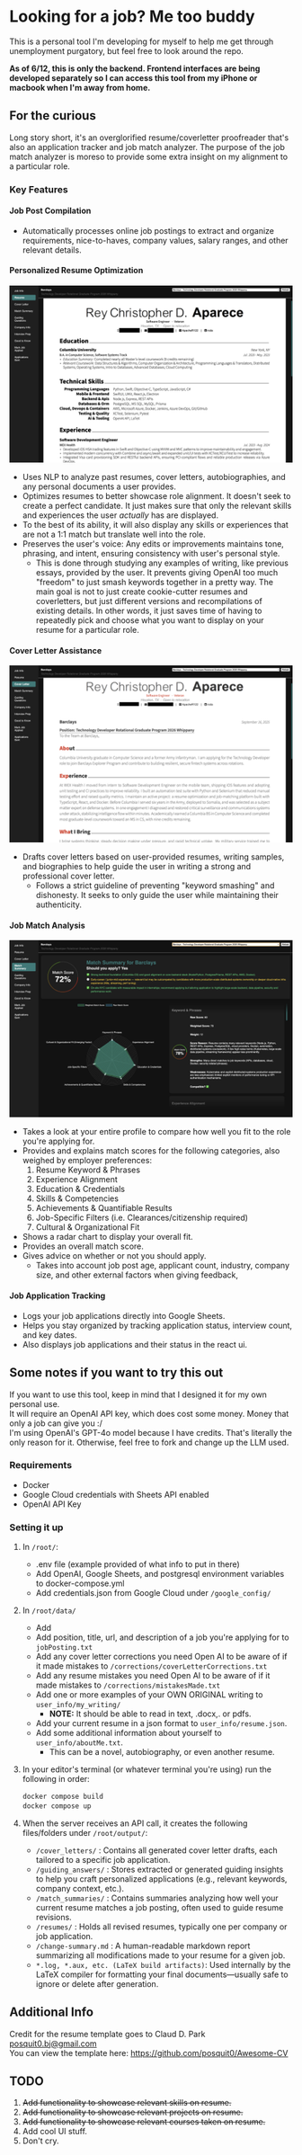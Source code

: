 # Looking for a job? Me too buddy

This is a personal tool I'm developing for myself to help me get through unemployment purgatory, but feel free to look around the repo.

**As of 6/12, this is only the backend. Frontend interfaces are being developed separately so I can access this tool from my iPhone or macbook when I'm away from home.**

## For the curious

Long story short, it's an overglorified resume/coverletter proofreader that's also an application tracker and job match analyzer. The purpose of the job match analyzer is moreso to provide some extra insight on my alignment to a particular role.

### Key Features

#### Job Post Compilation

- Automatically processes online job postings to extract and organize requirements, nice-to-haves, company values, salary ranges, and other relevant details.

#### Personalized Resume Optimization

![alt text](https://github.com/Apacher122/job_hunter/blob/main/previews/Screenshot%202025-09-16%20at%2018.23.16.png "Resume Sample")

- Uses NLP to analyze past resumes, cover letters, autobiographies, and any personal documents a user provides.
- Optimizes resumes to better showcase role alignment. It doesn't seek to create a perfect candidate. It just makes sure that only the relevant skills and experiences the user *actually* has are displayed.
- To the best of its ability, it will also display any skills or experiences that are not a 1:1 match but translate well into the role.
- Preserves the user's voice: Any edits or improvements maintains tone, phrasing, and intent, ensuring consistency with user's personal style.
  - This is done through studying any examples of writing, like previous essays, provided by the user. It prevents giving OpenAI too much "freedom" to just smash keywords together in a pretty way. The main goal is not to just         create cookie-cutter resumes and coverletters, but just different versions and recompilations of existing details. In other words, it just saves time of having to repeatedly pick and choose what you             want to display on your resume for a particular role.

#### Cover Letter Assistance

![alt text](https://github.com/Apacher122/job_hunter/blob/main/previews/Screenshot%202025-09-16%20at%2018.24.08.png "Cover Letter Sample")

- Drafts cover letters based on user-provided resumes, writing samples, and biographies to help guide the user in writing a strong and professional cover letter.
  - Follows a strict guideline of preventing "keyword smashing" and dishonesty. It seeks to only guide the user while maintaining their authenticity.

#### Job Match Analysis

![alt text](https://github.com/Apacher122/job_hunter/blob/main/previews/Screenshot%202025-09-16%20at%2018.22.58.png "Match Score Sample")

- Takes a look at your entire profile to compare how well you fit to the role you're applying for.
- Provides and explains match scores for the following categories, also weighed by employer preferences:
    1. Resume Keyword & Phrases
    2. Experience Alignment
    3. Education & Credentials
    4. Skills & Competencies
    5. Achievements & Quantifiable Results
    6. Job-Specific Filters (i.e. Clearances/citizenship required)
    7. Cultural & Organizational Fit
- Shows a radar chart to display your overall fit.
- Provides an overall match score.
- Gives advice on whether or not you should apply.
  - Takes into account job post age, applicant count, industry, company size, and other external factors when giving feedback,

#### Job Application Tracking

- Logs your job applications directly into Google Sheets.
- Helps you stay organized by tracking application status, interview count, and key dates.
- Also displays job applications and their status in the react ui.

## Some notes if you want to try this out

If you want to use this tool, keep in mind that I designed it for my own personal use.  
It will require an OpenAI API key, which does cost some money. Money that only a job can give you :/  
I'm using OpenAI's GPT-4o model because I have credits. That's literally the only reason for it. Otherwise, feel free to fork and change up the LLM used.

### **Requirements**

- Docker
- Google Cloud credentials with Sheets API enabled
- OpenAI API Key

### **Setting it up**

1. In `/root/`:
    - .env file (example provided of what info to put in there)
    - Add OpenAI, Google Sheets, and postgresql environment variables to docker-compose.yml
    - Add credentials.json from Google Cloud under `/google_config/`
2. In `/root/data/`
    - Add  
    - Add position, title, url, and description of a job you're applying for to `jobPosting.txt`
    - Add any cover letter corrections you need Open AI to be aware of if it made mistakes to `/corrections/coverLetterCorrections.txt`
    - Add any resume mistakes you need Open AI to be aware of if it made mistakes to `/corrections/mistakesMade.txt`
    - Add one or more examples of your OWN ORIGINAL writing to `user_info/my_writing/`
        - **NOTE:** It should be able to read in text, .docx,. or pdfs.
    - Add your current resume in a json format to `user_info/resume.json`.
    - Add some additional information about yourself to `user_info/aboutMe.txt`.
        - This can be a novel, autobiography, or even another resume.
3. In your editor's terminal (or whatever terminal you're using) run the following in order:

    ```bash
    docker compose build
    docker compose up
    ```

4. When the server receives an API call, it creates the following files/folders under `/root/output/`:
    - `/cover_letters/` : Contains all generated cover letter drafts, each tailored to a specific job application.
    - `/guiding_answers/` : Stores extracted or generated guiding insights to help you craft personalized applications (e.g., relevant keywords, company context, etc.).
    - `/match_summaries/` : Contains summaries analyzing how well your current resume matches a job posting, often used to guide resume revisions.
    - `/resumes/` : Holds all revised resumes, typically one per company or job application.
    - `/change-summary.md` : A human-readable markdown report summarizing all modifications made to your resume for a given job.
    - `*.log, *.aux, etc. (LaTeX build artifacts)`: Used internally by the LaTeX compiler for formatting your final documents—usually safe to ignore or delete after generation.

## Additional Info

Credit for the resume template goes to Claud D. Park <posquit0.bj@gmail.com>  
You can view the template here: <https://github.com/posquit0/Awesome-CV>

## TODO

1. ~~Add functionality to showcase relevant skills on resume.~~
2. ~~Add functionality to showcase relevant projects on resume.~~
3. ~~Add functionality to showcase relevant courses taken on resume.~~
4. Add cool UI stuff.
5. Don't cry.
